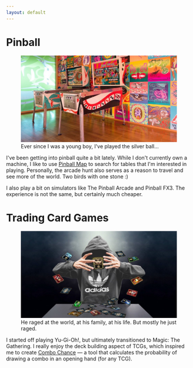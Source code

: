 ```yaml
---
layout: default
---
```

# Pinball
<figure>
    <img src="images/pinball.jpg">
    <figcaption>Ever since I was a young boy, I've played the silver ball...</figcaption>
</figure>

I've been getting into pinball quite a bit lately. While I don't currently own a machine, I like to use [Pinball Map](http://pinballmap.com/) to search for tables that I'm interested in playing. Personally, the arcade hunt also serves as a reason to travel and see more of the world. Two birds with one stone :)

I also play a bit on simulators like The Pinball Arcade and Pinball FX3. The experience is not the same, but certainly much cheaper.

# Trading Card Games
<figure>
    <img src="images/tcg.jpg">
    <figcaption>He raged at the world, at his family, at his life. But mostly he just raged.</figcaption>
</figure>

I started off playing Yu-Gi-Oh!, but ultimately transitioned to Magic: The Gathering. I really enjoy the deck building aspect of TCGs, which inspired me to create [Combo Chance](http://combochance.sudicode.com) — a tool that calculates the probability of drawing a combo in an opening hand (for any TCG).
